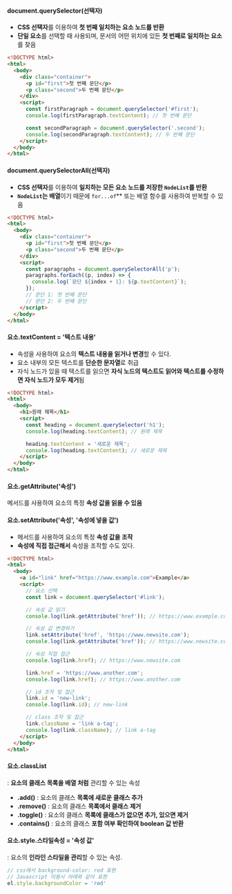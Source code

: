 
#### **document.querySelector(선택자)**
- **CSS 선택자**를 이용하여 **첫 번째 일치하는 요소 노드를 반환**
- **단일 요소**를 선택할 때 사용되며, 문서의 어떤 위치에 있든 **첫 번째로 일치하는 요소**를 찾음
```HTML
<!DOCTYPE html>
<html>
  <body>
    <div class="container">
      <p id="first">첫 번째 문단</p>
      <p class="second">두 번째 문단</p>
    </div>
    <script>
      const firstParagraph = document.querySelector('#first');
      console.log(firstParagraph.textContent); // 첫 번째 문단

      const secondParagraph = document.querySelector('.second');
      console.log(secondParagraph.textContent); // 두 번째 문단
    </script>
  </body>
</html>

```

#### **document.querySelectorAll(선택자)**
- **CSS 선택자**를 이용하여 **일치하는 모든 요소 노드를 저장한 `NodeList`를 반환**
- **`NodeList`는 배열**이기 때문에 `for...of`** 또는 배열 함수를 사용하여 반복할 수 있음

```HTML
<!DOCTYPE html>
<html>
  <body>
    <div class="container">
      <p id="first">첫 번째 문단</p>
      <p class="second">두 번째 문단</p>
    </div>
    <script>
      const paragraphs = document.querySelectorAll('p');
      paragraphs.forEach((p, index) => {
        console.log(`문단 ${index + 1}: ${p.textContent}`);
      });
      // 문단 1: 첫 번째 문단
      // 문단 2: 두 번째 문단
    </script>
  </body>
</html>

```

#### **요소.textContent  = '텍스트 내용'**
- 속성을 사용하여 요소의 **텍스트 내용을 읽거나 변경**할 수 있다.
- 요소 내부의 모든 텍스트를 **단순한 문자열**로 취급
-  자식 노드가 있을 때 텍스트를 읽으면 **자식 노드의 텍스트도 읽어와
	텍스트를 수정하면 자식 노드가 모두 제거**됨
```HTML
<!DOCTYPE html>
<html>
  <body>
    <h1>원래 제목</h1>
    <script>
      const heading = document.querySelector('h1');
      console.log(heading.textContent); // 원래 제목

      heading.textContent = '새로운 제목';
      console.log(heading.textContent); // 새로운 제목
    </script>
  </body>
</html>

```

#### **요소.getAttribute('속성')** 
메서드를 사용하여 요소의 특정 **속성 값을 읽을 수 있음**
#### **요소.setAttribute('속성', '속성에 넣을 값')** 
- 메서드를 사용하여 요소의 특정 **속성 값을 조작**
- **속성에 직접 접근해서** 속성을 조작할 수도 있다.

```HTML
<!DOCTYPE html>
<html>
  <body>
    <a id="link" href="https://www.example.com">Example</a>
    <script>
      // 요소 선택
      const link = document.querySelector('#link');

      // 속성 값 읽기
      console.log(link.getAttribute('href')); // https://www.example.com

      // 속성 값 변경하기
      link.setAttribute('href', 'https://www.newsite.com');
      console.log(link.getAttribute('href')); // https://www.newsite.com

      // 속성 직접 접근
      console.log(link.href); // https://www.newsite.com

      link.href = 'https://www.another.com';
      console.log(link.href); // https://www.another.com

      // id 조작 및 접근
      link.id = 'new-link';
      console.log(link.id); // new-link

      // class 조작 및 접근
      link.className = 'link a-tag';
      console.log(link.className); // link a-tag
    </script>
  </body>
</html>

```


#### **요소.classList** 
: **요소의 클래스 목록을 배열 처럼** 관리할 수 있는 속성

- **.add()** : 요소의 클래스 **목록에 새로운 클래스 추가**
- **.remove()** : 요소의 클래스 **목록에서 클래스 제거**
- **.toggle()** : 요소의 클래스 **목록에 클래스가 없으면 추가, 있으면 제거**
- **.contains()** : 요소의 클래스 **포함 여부 확인하여 boolean 값 반환**


#### **요소.style.스타일속성 = '속성 값'** 
: 요소의 **인라인 스타일을 관리**할 수 있는 속성.
```Javascript
// css에서 background-color: red 표현
// Javascript 이용시 아래와 같이 표현
el.style.backgroundColor = 'red'
```
